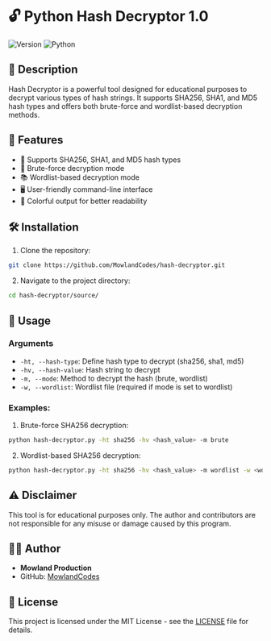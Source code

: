 # 🔓 Python Hash Decryptor 1.0

![Version](https://img.shields.io/badge/Version-1.0-blue?style=for-the-badge)
![Python](https://img.shields.io/badge/Python-3.x-green?style=for-the-badge)

## 📜 Description

Hash Decryptor is a powerful tool designed for educational purposes to decrypt various types of hash strings. It supports SHA256, SHA1, and MD5 hash types and offers both brute-force and wordlist-based decryption methods.

## 🚀 Features

- 🔐 Supports SHA256, SHA1, and MD5 hash types
- 🔨 Brute-force decryption mode
- 📚 Wordlist-based decryption mode
- 🖥️ User-friendly command-line interface
- 🎨 Colorful output for better readability

## 🛠️ Installation

1. Clone the repository:

```bash
git clone https://github.com/MowlandCodes/hash-decryptor.git
```

2. Navigate to the project directory:

```bash
cd hash-decryptor/source/
```

## 🔧 Usage

### Arguments

- `-ht, --hash-type`: Define hash type to decrypt (sha256, sha1, md5)
- `-hv, --hash-value`: Hash string to decrypt
- `-m, --mode`: Method to decrypt the hash (brute, wordlist)
- `-w, --wordlist`: Wordlist file (required if mode is set to wordlist)

### Examples:

1. Brute-force SHA256 decryption:

```bash
python hash-decryptor.py -ht sha256 -hv <hash_value> -m brute
```

2. Wordlist-based SHA256 decryption:

```bash
python hash-decryptor.py -ht sha256 -hv <hash_value> -m wordlist -w <wordlist_file>
```


## ⚠️ Disclaimer

This tool is for educational purposes only. The author and contributors are not responsible for any misuse or damage caused by this program.

## 👨‍💻 Author

- **Mowland Production**
- GitHub: [MowlandCodes](https://github.com/MowlandCodes)

## 📄 License

This project is licensed under the MIT License - see the [LICENSE](LICENSE) file for details.
